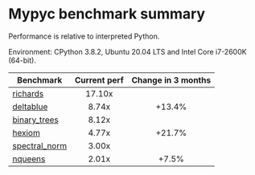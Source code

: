# Mypyc benchmark summary

Performance is relative to interpreted Python.

Environment: CPython 3.8.2, Ubuntu 20.04 LTS and Intel Core i7-2600K (64-bit).

| Benchmark | Current perf | Change in 3 months |
| --- | :---: | :---: |
| [richards](benchmarks/richards.md) | 17.10x |  |
| [deltablue](benchmarks/deltablue.md) | 8.74x | +13.4% |
| [binary_trees](benchmarks/binary_trees.md) | 8.12x |  |
| [hexiom](benchmarks/hexiom.md) | 4.77x | +21.7% |
| [spectral_norm](benchmarks/spectral_norm.md) | 3.00x |  |
| [nqueens](benchmarks/nqueens.md) | 2.01x | +7.5% |
